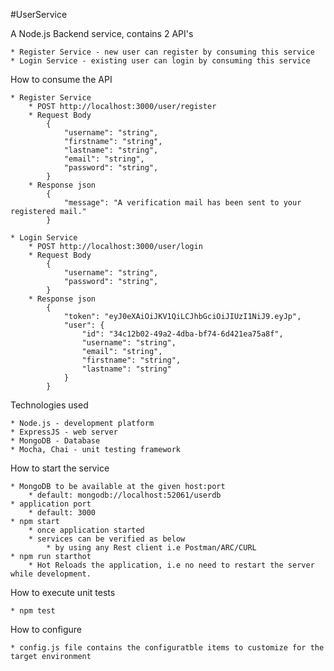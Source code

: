 
#UserService

A Node.js Backend service, contains 2 API's

    * Register Service - new user can register by consuming this service
    * Login Service - existing user can login by consuming this service

How to consume the API

    * Register Service
        * POST http://localhost:3000/user/register
        * Request Body
            {
                "username": "string",
                "firstname": "string",
                "lastname": "string",
                "email": "string",
                "password": "string",
            }
        * Response json
            {
                "message": "A verification mail has been sent to your registered mail."
            }

    * Login Service
        * POST http://localhost:3000/user/login
        * Request Body
            {
                "username": "string",
                "password": "string",
            }
        * Response json
            {
                "token": "eyJ0eXAiOiJKV1QiLCJhbGciOiJIUzI1NiJ9.eyJp",
                "user": {
                    "id": "34c12b02-49a2-4dba-bf74-6d421ea75a8f",
                    "username": "string",
                    "email": "string",
                    "firstname": "string",
                    "lastname": "string"
                }
            }

Technologies used

    * Node.js - development platform
    * ExpressJS - web server
    * MongoDB - Database
    * Mocha, Chai - unit testing framework
    
How to start the service

    * MongoDB to be available at the given host:port
        * default: mongodb://localhost:52061/userdb
    * application port
        * default: 3000
    * npm start
        * once application started
        * services can be verified as below
            * by using any Rest client i.e Postman/ARC/CURL
    * npm run starthot
        * Hot Reloads the application, i.e no need to restart the server while development. 
    
How to execute unit tests

    * npm test

How to configure

    * config.js file contains the configuratble items to customize for the target environment
